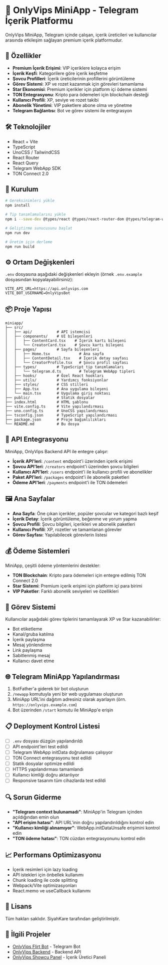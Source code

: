 
# 🌟 OnlyVips MiniApp - Telegram İçerik Platformu

OnlyVips MiniApp, Telegram içinde çalışan, içerik üreticileri ve kullanıcılar arasında etkileşim sağlayan premium içerik platformudur.

## 📱 Özellikler

- **Premium İçerik Erişimi**: VIP içeriklere kolayca erişim
- **İçerik Keşfi**: Kategorilere göre içerik keşfetme
- **Şovcu Profilleri**: İçerik üreticilerinin profillerini görüntüleme
- **Görev Sistemi**: XP ve rozet kazanmak için görevleri tamamlama
- **Star Ekonomisi**: Premium içerikler için platform içi ödeme sistemi
- **TON Entegrasyonu**: Kripto para ödemeleri için blockchain desteği
- **Kullanıcı Profili**: XP, seviye ve rozet takibi
- **Abonelik Yönetimi**: VIP paketlere abone olma ve yönetme
- **Telegram Bağlantısı**: Bot ve görev sistemi ile entegrasyon

## 🛠️ Teknolojiler

- React + Vite
- TypeScript
- UnoCSS / TailwindCSS
- React Router
- React Query
- Telegram WebApp SDK
- TON Connect 2.0

## 🚀 Kurulum

```bash
# Gereksinimleri yükle
npm install

# Tip tanımlamalarını yükle
npm i --save-dev @types/react @types/react-router-dom @types/telegram-web-app

# Geliştirme sunucusunu başlat
npm run dev

# Üretim için derleme
npm run build
```

## ⚙️ Ortam Değişkenleri

`.env` dosyasına aşağıdaki değişkenleri ekleyin (örnek `.env.example` dosyasından kopyalayabilirsiniz):

```
VITE_API_URL=https://api.onlyvips.com
VITE_BOT_USERNAME=OnlyVipsBot
```

## 📦 Proje Yapısı

```
miniapp/
├── src/
│   ├── api/           # API istemcisi
│   ├── components/    # UI bileşenleri
│   │   ├── ContentCard.tsx    # İçerik kartı bileşeni
│   │   └── CreatorCard.tsx    # Şovcu kartı bileşeni
│   ├── pages/         # Sayfa bileşenleri
│   │   ├── Home.tsx             # Ana sayfa
│   │   ├── ContentDetail.tsx    # İçerik detay sayfası
│   │   └── CreatorProfile.tsx   # Şovcu profil sayfası
│   ├── types/         # TypeScript tip tanımlamaları
│   │   └── telegram.d.ts        # Telegram WebApp tipleri
│   ├── hooks/         # Özel React hookları
│   ├── utils/         # Yardımcı fonksiyonlar
│   ├── styles/        # CSS stilleri
│   ├── App.tsx        # Ana uygulama bileşeni
│   └── main.tsx       # Uygulama giriş noktası
├── public/            # Statik dosyalar
├── index.html         # HTML şablonu
├── vite.config.ts     # Vite yapılandırması
├── uno.config.ts      # UnoCSS yapılandırması
├── tsconfig.json      # TypeScript yapılandırması
├── package.json       # Proje bağımlılıkları
└── README.md          # Bu dosya
```

## 🔌 API Entegrasyonu

MiniApp, OnlyVips Backend API ile entegre çalışır:

- **İçerik API'leri**: `/content` endpoint'i üzerinden içerik erişimi
- **Şovcu API'leri**: `/creators` endpoint'i üzerinden şovcu bilgileri
- **Kullanıcı API'leri**: `/users` endpoint'i ile kullanıcı profili ve abonelikler
- **Paket API'leri**: `/packages` endpoint'i ile abonelik paketleri
- **Ödeme API'leri**: `/payments` endpoint'i ile TON ödemeleri

## 🖼️ Ana Sayfalar

- **Ana Sayfa**: Öne çıkan içerikler, popüler şovcular ve kategori bazlı keşif
- **İçerik Detay**: İçerik görüntüleme, beğenme ve yorum yapma
- **Şovcu Profili**: Şovcu bilgileri, içerikleri ve abonelik paketleri
- **Kullanıcı Profili**: XP, rozetler ve tamamlanan görevler
- **Görev Sayfası**: Yapılabilecek görevlerin listesi

## 💰 Ödeme Sistemleri

MiniApp, çeşitli ödeme yöntemlerini destekler:

- **TON Blockchain**: Kripto para ödemeleri için entegre edilmiş TON Connect 2.0
- **Star Sistemi**: Premium içerik erişimi için platform içi para birimi
- **VIP Paketler**: Farklı abonelik seviyeleri ve özellikleri

## 🤖 Görev Sistemi

Kullanıcılar aşağıdaki görev tiplerini tamamlayarak XP ve Star kazanabilirler:

- Bot etiketleme
- Kanal/gruba katılma
- İçerik paylaşma
- Mesaj yönlendirme
- Link paylaşma
- Sabitlenmiş mesaj
- Kullanıcı davet etme

## 🌐 Telegram MiniApp Yapılandırması

1. BotFather'a giderek bir bot oluşturun
2. `/newapp` komutuyla yeni bir web uygulaması oluşturun
3. MiniApp URL'ini dağıtım adresiniz olarak ayarlayın (örn. `https://onlyvips.example.com`)
4. Bot üzerinden `/start` komutu ile MiniApp'e erişin

## 📋 Deployment Kontrol Listesi

- [ ] `.env` dosyası düzgün yapılandırıldı
- [ ] API endpoint'leri test edildi
- [ ] Telegram WebApp initData doğrulaması çalışıyor
- [ ] TON Connect entegrasyonu test edildi
- [ ] Statik dosyalar optimize edildi
- [ ] HTTPS yapılandırması tamamlandı
- [ ] Kullanıcı kimliği doğru aktarılıyor
- [ ] Responsive tasarım tüm cihazlarda test edildi

## 🔍 Sorun Giderme

- **"Telegram context bulunamadı"**: MiniApp'in Telegram içinden açıldığından emin olun
- **"API erişim hatası"**: API URL'inin doğru yapılandırıldığını kontrol edin
- **"Kullanıcı kimliği alınamıyor"**: WebApp.initDataUnsafe erişimini kontrol edin
- **"TON ödeme hatası"**: TON cüzdan entegrasyonunu kontrol edin

## 📈 Performans Optimizasyonu

- İçerik resimleri için lazy loading
- API istekleri için önbellek kullanımı
- Chunk loading ile code splitting
- Webpack/Vite optimizasyonları
- React.memo ve useCallback kullanımı

## 📝 Lisans

Tüm hakları saklıdır. SiyahKare tarafından geliştirilmiştir.

## 🔗 İlgili Projeler

- [OnlyVips Flirt Bot](https://github.com/yourusername/onlyvips-flirt-bot) - Telegram Bot
- [OnlyVips Backend](https://github.com/yourusername/onlyvips-backend) - Backend API
- [OnlyVips Showcu Panel](https://github.com/yourusername/onlyvips-showcu-panel) - İçerik Üretici Paneli
